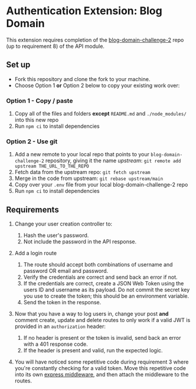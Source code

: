 # Authentication Extension: Blog Domain

This extension requires completion of the [blog-domain-challenge-2](https://github.com/boolean-uk/blog-domain-challenge-2) repo (up to requirement 8) of the API module.

## Set up

- Fork this repository and clone the fork to your machine.
- Choose Option 1 **or** Option 2 below to copy your existing work over:

### Option 1 - Copy / paste

1. Copy all of the files and folders **except** `README.md` and `./node_modules/` into this new repo
2. Run `npm ci` to install dependencies

### Option 2 - Use git

1. Add a new remote to your local repo that points to your `blog-domain-challenge-2` repository, giving it the name *upstream*: `git remote add upstream THE_URL_TO_THE_REPO`
2. Fetch data from the upstream repo: `git fetch upstream`
3. Merge in the code from upstream: `git rebase upstream/main`
4. Copy over your `.env` file from your local blog-domain-challenge-2 repo
5. Run `npm ci` to install dependencies

## Requirements

1. Change your user creation controller to:
    1. Hash the user's password.
    2. Not include the password in the API response.

2. Add a login route
    1. The route should accept both combinations of username and password OR email and password.
    2. Verify the credentials are correct and send back an error if not.
    2. If the credentials are correct, create a JSON Web Token using the users ID and username as its payload. Do not commit the secret key you use to create the token; this should be an environment variable.
    3. Send the token in the response.

3. Now that you have a way to log users in, change your post **and** comment create, update and delete routes to only work if a valid JWT is provided in an `authorization` header:
    1. If no header is present or the token is invalid, send back an error with a 401 response code.
    2. If the header is present and valid, run the expected logic.

4. You will have noticed some repetitive code during requirement 3 where you're constantly checking for a valid token. Move this repetitive code into its own [express middleware](https://expressjs.com/en/guide/using-middleware.html), and then attach the middleware to the routes.
